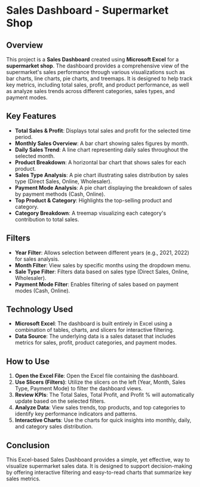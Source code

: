 # Sales Dashboard - Supermarket Shop
## Overview

This project is a **Sales Dashboard** created using **Microsoft Excel** for a **supermarket shop**. The dashboard provides a comprehensive view of the supermarket's sales performance through various visualizations such as bar charts, line charts, pie charts, and treemaps. It is designed to help track key metrics, including total sales, profit, and product performance, as well as analyze sales trends across different categories, sales types, and payment modes.

## Key Features

- **Total Sales & Profit**: Displays total sales and profit for the selected time period.
- **Monthly Sales Overview**: A bar chart showing sales figures by month.
- **Daily Sales Trend**: A line chart representing daily sales throughout the selected month.
- **Product Breakdown**: A horizontal bar chart that shows sales for each product.
- **Sales Type Analysis**: A pie chart illustrating sales distribution by sales type (Direct Sales, Online, Wholesaler).
- **Payment Mode Analysis**: A pie chart displaying the breakdown of sales by payment methods (Cash, Online).
- **Top Product & Category**: Highlights the top-selling product and category.
- **Category Breakdown**: A treemap visualizing each category's contribution to total sales.

## Filters

- **Year Filter**: Allows selection between different years (e.g., 2021, 2022) for sales analysis.
- **Month Filter**: View sales by specific months using the dropdown menu.
- **Sale Type Filter**: Filters data based on sales type (Direct Sales, Online, Wholesaler).
- **Payment Mode Filter**: Enables filtering of sales based on payment modes (Cash, Online).

## Technology Used

- **Microsoft Excel**: The dashboard is built entirely in Excel using a combination of tables, charts, and slicers for interactive filtering.
- **Data Source**: The underlying data is a sales dataset that includes metrics for sales, profit, product categories, and payment modes.

## How to Use

1. **Open the Excel File**: Open the Excel file containing the dashboard.
2. **Use Slicers (Filters)**: Utilize the slicers on the left (Year, Month, Sales Type, Payment Mode) to filter the dashboard views.
3. **Review KPIs**: The Total Sales, Total Profit, and Profit % will automatically update based on the selected filters.
4. **Analyze Data**: View sales trends, top products, and top categories to identify key performance indicators and patterns.
5. **Interactive Charts**: Use the charts for quick insights into monthly, daily, and category sales distribution.

## Conclusion

This Excel-based Sales Dashboard provides a simple, yet effective, way to visualize supermarket sales data. It is designed to support decision-making by offering interactive filtering and easy-to-read charts that summarize key sales metrics.
